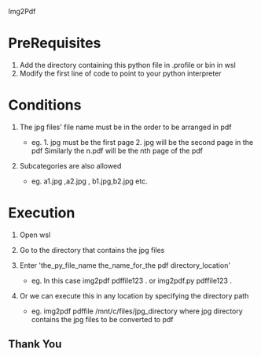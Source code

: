 Img2Pdf

# PreRequisites

1. Add the directory containing this python file in .profile or bin in wsl
2. Modify the first line of code to point to your python interpreter

# Conditions

1. The jpg files' file name must be in the order to be arranged in pdf 
    
    * eg. 1. jpg must be the first page 
             2. jpg will be the second page in the pdf 
        Similarly the n.pdf will be the nth page of the pdf
2. Subcategories are also allowed 
    
    * eg. a1.jpg ,a2.jpg , b1.jpg,b2.jpg etc.

# Execution 

1. Open wsl 
2. Go to the directory that contains the jpg files 
3. Enter 'the_py_file_name the_name_for_the pdf directory_location'
    
    * eg. In this case img2pdf pdffile123 .  or  img2pdf.py pdffile123 .
4. Or we can execute this in any location by specifying the directory path 
    
    * eg. img2pdf pdffile /mnt/c/files/jpg_directory  where jpg directory contains the jpg files to be converted to pdf

## Thank You
